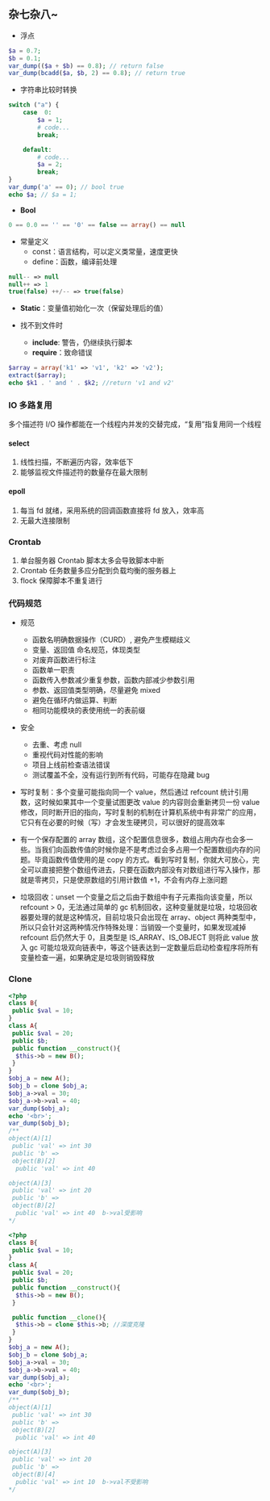 ## 杂七杂八~

* 浮点

```php
$a = 0.7;
$b = 0.1;
var_dump(($a + $b) == 0.8); // return false
var_dump(bcadd($a, $b, 2) == 0.8); // return true
```

- 字符串比较时转换

```php
switch ("a") {
    case  0:
        $a = 1;
        # code...
        break;

    default:
        # code...
        $a = 2;
        break;
}
var_dump('a' == 0); // bool true
echo $a; // $a = 1;
```

* **Bool**

``` php
0 == 0.0 == '' == '0' == false == array() == null
```

- 常量定义
  + const：语言结构，可以定义类常量，速度更快
  + define：函数，编译前处理

```php
null-- => null
null++ => 1
true(false) ++/-- => true(false)
```

* **Static**：变量值初始化一次（保留处理后的值）

* 找不到文件时
  * **include**: 警告，仍继续执行脚本
  * **require**：致命错误

```php
$array = array('k1' => 'v1', 'k2' => 'v2');
extract($array);
echo $k1 . ' and ' . $k2; //return 'v1 and v2'
```

### IO 多路复用

多个描述符 I/O 操作都能在一个线程内并发的交替完成，“复用”指复用同一个线程

#### select

1. 线性扫描，不断遍历内容，效率低下
1. 能够监视文件描述符的数量存在最大限制

#### epoll

1. 每当 fd 就绪，采用系统的回调函数直接将 fd 放入，效率高
1. 无最大连接限制

### Crontab

1. 单台服务器 Crontab 脚本太多会导致脚本中断
1. Crontab 任务数量多应分配到负载均衡的服务器上
1. flock 保障脚本不重复进行

### 代码规范

- 规范
  - 函数名明确数据操作（CURD）, 避免产生模糊歧义
  - 变量、返回值 命名规范，体现类型
  - 对废弃函数进行标注
  - 函数单一职责
  - 函数传入参数减少重复参数，函数内部减少参数引用
  - 参数、返回值类型明确，尽量避免 mixed
  - 避免在循环内做运算、判断
  - 相同功能模块的表使用统一的表前缀
- 安全
  - 去重、考虑 null
  - 重视代码对性能的影响
  - 项目上线前检查语法错误
  - 测试覆盖不全，没有运行到所有代码，可能存在隐藏 bug

- 写时复制：多个变量可能指向同一个 value，然后通过 refcount 统计引用数，这时候如果其中一个变量试图更改 value 的内容则会重新拷贝一份 value 修改，同时断开旧的指向，写时复制的机制在计算机系统中有非常广的应用，它只有在必要的时候（写）才会发生硬拷贝，可以很好的提高效率
- 有一个保存配置的 array 数组，这个配置信息很多，数组占用内存也会多一些。当我们向函数传值的时候你是不是考虑过会多占用一个配置数组内存的问题。毕竟函数传值使用的是 copy 的方式。看到写时复制，你就大可放心，完全可以直接把整个数组传进去，只要在函数内部没有对数组进行写入操作，那就是零拷贝，只是使原数组的引用计数值 +1，不会有内存上涨问题
- 垃圾回收：unset 一个变量之后之后由于数组中有子元素指向该变量，所以 refcount > 0，无法通过简单的 gc 机制回收，这种变量就是垃圾，垃圾回收器要处理的就是这种情况，目前垃圾只会出现在 array、object 两种类型中，所以只会针对这两种情况作特殊处理：当销毁一个变量时，如果发现减掉 refcount 后仍然大于 0，且类型是 IS_ARRAY、IS_OBJECT 则将此 value 放入 gc 可能垃圾双向链表中，等这个链表达到一定数量后启动检查程序将所有变量检查一遍，如果确定是垃圾则销毁释放

### Clone

```php
<?php
class B{
 public $val = 10;
}
class A{
 public $val = 20;
 public $b;
 public function __construct(){
  $this->b = new B();
 }
}
$obj_a = new A();
$obj_b = clone $obj_a;
$obj_a->val = 30;
$obj_a->b->val = 40;
var_dump($obj_a);
echo '<br>';
var_dump($obj_b);
/**
object(A)[1]
 public 'val' => int 30
 public 'b' =>
 object(B)[2]
  public 'val' => int 40

object(A)[3]
 public 'val' => int 20
 public 'b' =>
 object(B)[2]
  public 'val' => int 40  b->val受影响
*/
```

```php
<?php
class B{
 public $val = 10;
}
class A{
 public $val = 20;
 public $b;
 public function __construct(){
  $this->b = new B();
 }

 public function __clone(){
  $this->b = clone $this->b; //深度克隆
 }
}
$obj_a = new A();
$obj_b = clone $obj_a;
$obj_a->val = 30;
$obj_a->b->val = 40;
var_dump($obj_a);
echo '<br>';
var_dump($obj_b);
/**
object(A)[1]
 public 'val' => int 30
 public 'b' =>
 object(B)[2]
  public 'val' => int 40

object(A)[3]
 public 'val' => int 20
 public 'b' =>
 object(B)[4]
  public 'val' => int 10  b->val不受影响
*/
```
